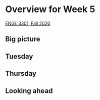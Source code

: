 # Overview for Week 5

[ENGL 3301, Fall 2020](../calendar.html)

## Big picture

## Tuesday

## Thursday

## Looking ahead
